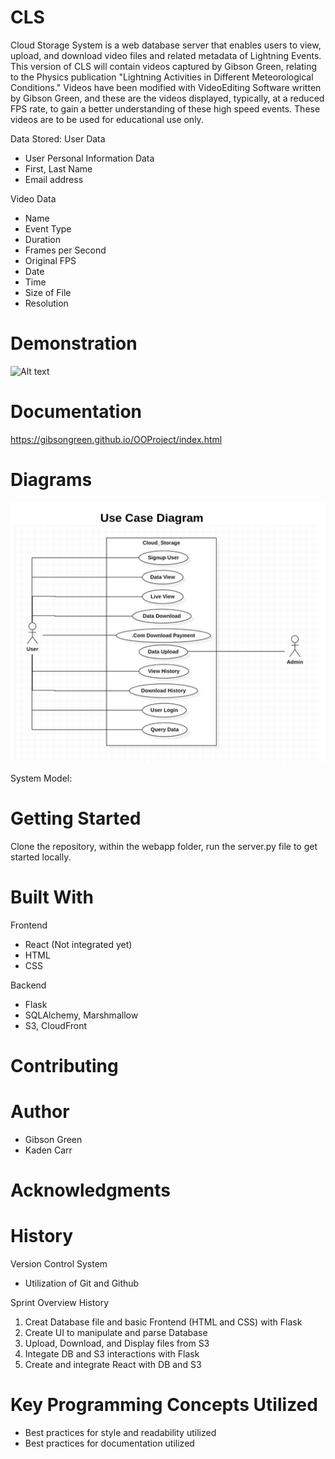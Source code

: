 # CLS

Cloud Storage System is a web database server that enables users to view, upload, and download video files and related metadata of Lightning Events. 
This version of CLS will contain videos captured by Gibson Green, relating to the Physics publication "Lightning Activities in Different Meteorological
Conditions." Videos have been modified with VideoEditing Software written by Gibson Green, and these are the videos displayed, typically, at a reduced
FPS rate, to gain a better understanding of these high speed events. These videos are to be used for educational use only. 

Data Stored:
User Data
- User Personal Information Data
- First, Last Name
- Email address

Video Data
- Name
- Event Type
- Duration
- Frames per Second
- Original FPS
- Date
- Time
- Size of File
- Resolution


# Demonstration
 ![Alt text](gibsongreen/OOPorject/files/ezgif-7-58c6575f54.gif)
# Documentation
https://gibsongreen.github.io/OOProject/index.html
	

# Diagrams 
![alt text](https://github.com/gibsongreen/CLS/blob/44cca0aee384e0bbe58cc70cda95d67b389d0bf4/webapp/static/UseCaseDiagram.png)

System Model:

	
# Getting Started
Clone the repository, within the webapp folder, run the server.py file to get started locally.

# Built With
Frontend
- React (Not integrated yet)
- HTML
- CSS

Backend 
- Flask
- SQLAlchemy, Marshmallow
- S3, CloudFront

# Contributing

# Author
- Gibson Green
- Kaden Carr


# Acknowledgments

# History
Version Control System
- Utilization of Git and Github

Sprint Overview History
1. Creat Database file and basic Frontend (HTML and CSS) with Flask
2. Create UI to manipulate and parse Database
3. Upload, Download, and Display files from S3
4. Integate DB and S3 interactions with Flask
5. Create and integrate React with DB and S3

# Key Programming Concepts Utilized
- Best practices for style and readability utilized
- Best practices for documentation utilized
		
